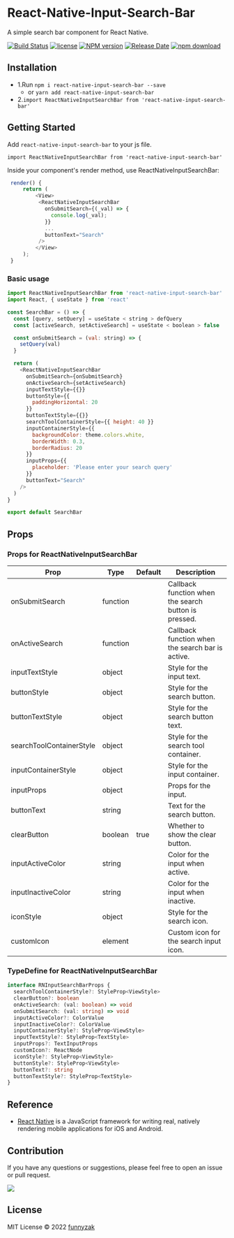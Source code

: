 # React-Native-Input-Search-Bar

A simple search bar component for React Native.

[![Build Status][build-status-image]][build-status]
[![license][license-image]][repository-url]
[![NPM version][npm-image]][npm-url]
[![Release Date][rle-image]][rle-url]
[![npm download][download-image]][download-url]

<!--[![GitHub repo size][repo-size-image]][repository-url]-->
<!-- [![Sourcegraph][sg-image]][sg-url] -->

[repo-size-image]: https://img.shields.io/github/repo-size/funnyzak/react-native-input-search-bar
[build-status-image]: https://github.com/funnyzak/react-native-input-search-bar/actions/workflows/ci.yml/badge.svg
[build-status]: https://github.com/funnyzak/react-native-input-search-bar/actions
[license-image]: https://img.shields.io/github/license/funnyzak/react-native-input-search-bar.svg?style=flat-square
[repository-url]: https://github.com/funnyzak/react-native-input-search-bar
[npm-image]: https://img.shields.io/npm/v/react-native-input-search-bar.svg?style=flat-square
[npm-url]: https://npmjs.org/package/react-native-input-search-bar
[download-image]: https://img.shields.io/npm/dm/react-native-input-search-bar.svg?style=flat-square
[download-url]: https://npmjs.org/package/react-native-input-search-bar
[sg-image]: https://img.shields.io/badge/view%20on-Sourcegraph-brightgreen.svg?style=flat-square
[sg-url]: https://sourcegraph.com/github.com/funnyzak/react-native-input-search-bar
[rle-image]: https://img.shields.io/github/release-date/funnyzak/react-native-input-search-bar.svg
[rle-url]: https://github.com/funnyzak/react-native-input-search-bar/releases/latest

## Installation

<!-- [![NPM](https://nodei.co/npm/react-native-input-search-bar.png?downloads=true&downloadRank=true&stars=true)](https://nodei.co/npm/react-native-input-search-bar/) -->

- 1.Run `npm i react-native-input-search-bar --save`
  - or `yarn add react-native-input-search-bar`
- 2.`import ReactNativeInputSearchBar from 'react-native-input-search-bar'`

## Getting Started

Add `react-native-input-search-bar` to your js file.

`import ReactNativeInputSearchBar from 'react-native-input-search-bar'`

Inside your component's render method, use ReactNativeInputSearchBar:

```javascript
 render() {
     return (
         <View>
          <ReactNativeInputSearchBar
            onSubmitSearch={(_val) => {
              console.log(_val);
            }}
            ...
            buttonText="Search"
          />
         </View>
     );
 }
```

### Basic usage

```javascript
import ReactNativeInputSearchBar from 'react-native-input-search-bar'
import React, { useState } from 'react'

const SearchBar = () => {
  const [query, setQuery] = useState < string > defQuery
  const [activeSearch, setActiveSearch] = useState < boolean > false

  const onSubmitSearch = (val: string) => {
    setQuery(val)
  }

  return (
    <ReactNativeInputSearchBar
      onSubmitSearch={onSubmitSearch}
      onActiveSearch={setActiveSearch}
      inputTextStyle={{}}
      buttonStyle={{
        paddingHorizontal: 20
      }}
      buttonTextStyle={{}}
      searchToolContainerStyle={{ height: 40 }}
      inputContainerStyle={{
        backgroundColor: theme.colors.white,
        borderWidth: 0.3,
        borderRadius: 20
      }}
      inputProps={{
        placeholder: 'Please enter your search query'
      }}
      buttonText="Search"
    />
  )
}

export default SearchBar
```

## Props

### Props for ReactNativeInputSearchBar

| Prop                     | Type     | Default | Description                                          |
| ------------------------ | -------- | ------- | ---------------------------------------------------- |
| onSubmitSearch           | function |         | Callback function when the search button is pressed. |
| onActiveSearch           | function |         | Callback function when the search bar is active.     |
| inputTextStyle           | object   |         | Style for the input text.                            |
| buttonStyle              | object   |         | Style for the search button.                         |
| buttonTextStyle          | object   |         | Style for the search button text.                    |
| searchToolContainerStyle | object   |         | Style for the search tool container.                 |
| inputContainerStyle      | object   |         | Style for the input container.                       |
| inputProps               | object   |         | Props for the input.                                 |
| buttonText               | string   |         | Text for the search button.                          |
| clearButton              | boolean  | true    | Whether to show the clear button.                    |
| inputActiveColor         | string   |         | Color for the input when active.                     |
| inputInactiveColor       | string   |         | Color for the input when inactive.                   |
| iconStyle                | object   |         | Style for the search icon.                           |
| customIcon               | element  |         | Custom icon for the search input icon.               |

### TypeDefine for ReactNativeInputSearchBar

```typescript
interface RNInputSearchBarProps {
  searchToolContainerStyle?: StyleProp<ViewStyle>
  clearButton?: boolean
  onActiveSearch: (val: boolean) => void
  onSubmitSearch: (val: string) => void
  inputActiveColor?: ColorValue
  inputInactiveColor?: ColorValue
  inputContainerStyle?: StyleProp<ViewStyle>
  inputTextStyle?: StyleProp<TextStyle>
  inputProps?: TextInputProps
  customIcon?: ReactNode
  iconStyle?: StyleProp<ViewStyle>
  buttonStyle?: StyleProp<ViewStyle>
  buttonText?: string
  buttonTextStyle?: StyleProp<TextStyle>
}
```

## Reference

- [React Native](https://facebook.github.io/react-native/) is a JavaScript framework for writing real, natively rendering mobile applications for iOS and Android.

## Contribution

If you have any questions or suggestions, please feel free to open an issue or pull request.

<a href="https://github.com/funnyzak/react-native-input-search-bar/graphs/contributors">
  <img src="https://contrib.rocks/image?repo=funnyzak/react-native-input-search-bar" />
</a>

## License

MIT License © 2022 [funnyzak](https://github.com/funnyzak)
